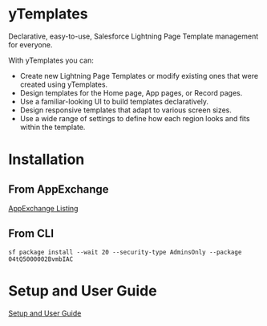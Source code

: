 # yTemplates

Declarative, easy-to-use, Salesforce Lightning Page Template management for everyone.

With yTemplates you can:
- Create new Lightning Page Templates or modify existing ones that were created using yTemplates.
- Design templates for the Home page, App pages, or Record pages.
- Use a familiar-looking UI to build templates declaratively.
- Design responsive templates that adapt to various screen sizes.
- Use a wide range of settings to define how each region looks and fits within the template.

# Installation

## From AppExchange

[AppExchange Listing](https://appexchange.salesforce.com/appxListingDetail?listingId=a0N4V00000DZEmIUAX)

## From CLI

`sf package install --wait 20 --security-type AdminsOnly --package 04tQ5000002BvmbIAC`

# Setup and User Guide

[Setup and User Guide](https://drive.google.com/file/d/10koKd9dJvPu30fTfg1XxsvtX1GycGvI8/view?usp=share_link)